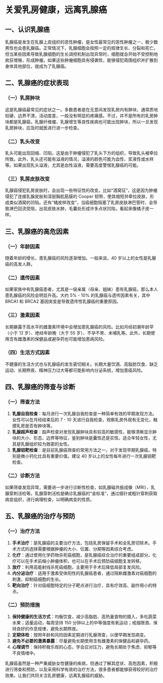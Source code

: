 # 关爱乳房健康，远离乳腺癌

## 一、认识乳腺癌
乳腺癌是发生在乳腺上皮组织的恶性肿瘤，是女性最常见的恶性肿瘤之一，极少数男性也会患乳腺癌。正常情况下，乳腺细胞会按照一定的规律生长、分裂和死亡。但当某些因素导致乳腺细胞的生长调控机制出现异常时，细胞就会开始不受控制地疯狂增殖，形成肿瘤。如果这些肿瘤细胞具有侵袭性，能够侵犯周围组织并扩散到身体其他部位，就成为了乳腺癌。

## 二、乳腺癌的症状表现
### （一）乳房肿块
这是乳腺癌最常见的症状之一。多数患者是在无意间发现乳房内有肿块，通常质地较硬，边界不清，活动度差，一般没有明显的疼痛感。不过，并不是所有的乳房肿块都是乳腺癌，乳腺纤维瘤、乳腺增生等良性疾病也可能出现肿块，所以一旦发现乳房肿块，应及时就医进行进一步检查。
### （二）乳头改变
乳头可能出现回缩、凹陷，这是由于肿瘤侵犯了乳头下方的组织，导致乳头被牵拉所致。此外，乳头还可能有溢液的情况，溢液的颜色可能为血性、浆液性或水样等。如果出现乳头溢液，尤其是血性溢液，需要高度警惕乳腺癌的可能。
### （三）乳房皮肤改变
乳腺癌侵犯乳房皮肤时，会出现一些特征性的改变。比如“酒窝征”，这是因为肿瘤侵犯了连接乳腺皮肤和深层胸肌筋膜的 Cooper 韧带，使其缩短并牵拉皮肤，形成类似酒窝的凹陷。还有“橘皮样改变”，当癌细胞阻塞了乳房皮肤淋巴管时，会导致淋巴回流受阻，出现皮肤水肿，毛囊处形成许多点状凹陷，看起来像橘子皮一样。

## 三、乳腺癌的高危因素
### （一）年龄因素
随着年龄的增长，患乳腺癌的风险逐渐增加。一般来说，40 岁以上的女性是乳腺癌的高发人群。
### （二）遗传因素
如果家族中有乳腺癌患者，尤其是一级亲属（母亲、姐妹）患有乳腺癌，那么本人患乳腺癌的风险会明显升高。大约 5% - 10% 的乳腺癌与遗传因素有关，其中 BRCA1 和 BRCA2 基因突变是导致遗传性乳腺癌的重要原因。
### （三）激素因素
长期暴露于高水平的雌激素环境中会增加患乳腺癌的风险。比如月经初潮年龄早（小于 12 岁）、绝经年龄晚（大于 55 岁）、不孕不育、未哺乳等。此外，长期使用含有雌激素的保健品或避孕药也可能增加患病风险。
### （四）生活方式因素
不健康的生活方式也与乳腺癌的发生密切相关。长期大量饮酒、高脂肪饮食、缺乏运动、长期熬夜、精神压力过大等都可能影响内分泌系统，增加患癌风险。

## 四、乳腺癌的筛查与诊断
### （一）筛查方法
1. **乳腺自我检查**：每月进行一次乳腺自我检查是一种简单有效的早期发现方法。女性可以在月经结束后的 7 - 10 天进行自我检查，观察乳房外观有无变化，触摸乳房是否有肿块等。
2. **乳腺超声检查**：超声检查对发现乳腺肿块具有较高的敏感性，能够清晰显示肿块的大小、形态、边界等特征，鉴别肿块是囊性还是实性。适合年轻女性，尤其是乳腺组织较为致密的女性。
3. **乳腺钼靶检查**：是目前乳腺癌筛查的常用方法之一，对于发现早期乳腺癌，特别是微小钙化灶具有重要价值。建议 40 岁以上的女性每年进行一次乳腺钼靶检查。
### （二）诊断方法
如果筛查发现异常，需要进一步进行诊断性检查，如乳腺磁共振成像（MRI）、乳腺穿刺活检等。乳腺穿刺活检是确诊乳腺癌的“金标准”，通过细针或粗针穿刺获取病变组织，进行病理检查，以明确病变的性质。

## 五、乳腺癌的治疗与预防
### （一）治疗方法
1. **手术治疗**：是乳腺癌的主要治疗方法，包括乳房保留手术和全乳房切除术。手术方式的选择需要根据肿瘤的大小、位置、分期等因素综合考虑。
2. **化疗**：通过使用化学药物杀死癌细胞，是乳腺癌综合治疗的重要组成部分。化疗可以在手术前缩小肿瘤体积，也可以在手术后预防癌细胞复发转移。
3. **放疗**：利用高能射线杀死癌细胞，主要用于手术后降低局部复发风险。
4. **内分泌治疗**：适用于激素受体阳性的乳腺癌患者，通过阻断雌激素对癌细胞的刺激，抑制癌细胞的生长。
5. **靶向治疗**：针对癌细胞特定的分子靶点进行治疗，具有疗效高、副作用小的特点。
### （二）预防措施
1. **保持健康的生活方式**：均衡饮食，减少高脂肪、高热量食物的摄入，多吃蔬菜水果；适量运动，每周坚持 150 分钟以上的中等强度有氧运动；戒烟限酒，保持良好的作息规律，避免长期熬夜。
2. **定期体检**：按照年龄和风险因素定期进行乳腺筛查，以便早期发现病变。
3. **避免不必要的激素暴露**：尽量避免长期使用含有雌激素的保健品和避孕药。
4. **心理调节**：保持积极乐观的心态，学会应对压力，避免长期处于焦虑、抑郁等不良情绪中。

乳腺癌虽然是一种严重威胁女性健康的疾病，但通过了解其症状、高危因素，积极进行筛查和预防，以及采用科学有效的治疗方法，很多患者都能够获得较好的治疗效果。让我们共同关注乳房健康，远离乳腺癌的威胁。 